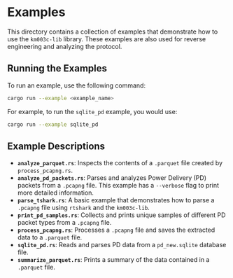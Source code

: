 # Examples

This directory contains a collection of examples that demonstrate how to use the `km003c-lib` library. These examples are also used for reverse engineering and analyzing the protocol.

## Running the Examples

To run an example, use the following command:

```sh
cargo run --example <example_name>
```

For example, to run the `sqlite_pd` example, you would use:

```sh
cargo run --example sqlite_pd
```

## Example Descriptions

- **`analyze_parquet.rs`**: Inspects the contents of a `.parquet` file created by `process_pcapng.rs`.
- **`analyze_pd_packets.rs`**: Parses and analyzes Power Delivery (PD) packets from a `.pcapng` file. This example has a `--verbose` flag to print more detailed information.
- **`parse_tshark.rs`**: A basic example that demonstrates how to parse a `.pcapng` file using `rtshark` and the `km003c-lib`.
- **`print_pd_samples.rs`**: Collects and prints unique samples of different PD packet types from a `.pcapng` file.
- **`process_pcapng.rs`**: Processes a `.pcapng` file and saves the extracted data to a `.parquet` file.
- **`sqlite_pd.rs`**: Reads and parses PD data from a `pd_new.sqlite` database file.
- **`summarize_parquet.rs`**: Prints a summary of the data contained in a `.parquet` file.